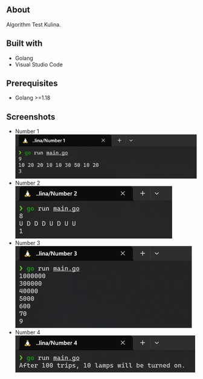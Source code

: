 ## About

Algorithm Test Kulina.

## Built with

- Golang
- Visual Studio Code

## Prerequisites

-   Golang >=1.18

## Screenshots
   - Number 1 <br>
      ![App Screenshot](Screenshots/Number%201.jpg)
   - Number 2 <br>
      ![App Screenshot](Screenshots/Number%202.jpg)
   - Number 3 <br>
      ![App Screenshot](Screenshots/Number%203.jpg)
   - Number 4 <br>
      ![App Screenshot](Screenshots/Number%204.jpg)